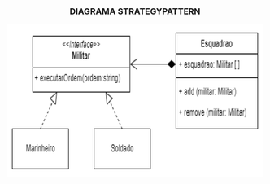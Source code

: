 <h3 align="center">DIAGRAMA STRATEGYPATTERN</h3>
<p align="center">
<img src="https://github.com/DanielaMeirelles/Bertoti/blob/main/Engenharia%203/Composite/pattern/Composite.drawio.png" width="600" height="300" align="center"/>
</p>